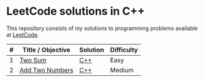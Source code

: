 # LeetCode solutions in C++

This repository consists of my solutions to programming problems available at [LeetCode](https://leetcode.com/problemset/all/).

| # | Title / Objective | Solution | Difficulty |
|---| ----- | -------- | ---------- |
|1|[Two Sum](https://leetcode.com/problems/two-sum/)|[C++](./1-99/1.cpp)|Easy|
|2|[Add Two Numbers](https://leetcode.com/problems/add-two-numbers/)|[C++](./1-99/2.cpp)|Medium|
